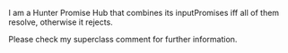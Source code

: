 I am a Hunter Promise Hub that combines its inputPromises iff all of them resolve, otherwise it rejects.

Please check my superclass comment for further information.